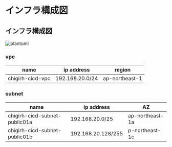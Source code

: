 # インフラ構成図
## インフラ構成図
![plantuml](http://www.plantuml.com/plantuml/proxy?cache=no&src=https://raw.githubusercontent.com/Future-Csg3/nkaca-training-docs/main/20_%E8%A6%81%E4%BB%B6%E5%AE%9A%E7%BE%A9/10_%E3%82%B7%E3%82%B9%E3%83%86%E3%83%A0%E6%A7%8B%E6%88%90%E5%9B%B3/infra_diagram.puml)

### vpc
| name             | ip address      | region         |
| ---------------- | --------------- | -------------- |
| chigirh-cicd-vpc | 192.168.20.0/24 | ap-northeast-1 |

### subnet
| name                          | ip address         | AZ              |
| ----------------------------- | ------------------ | --------------- |
| chigirh-cicd-subnet-public01a | 192.168.20.0/25    | ap-northeast-1a |
| chigirh-cicd-subnet-public01b | 192.168.20.128/255 | p-northeast-1c  |